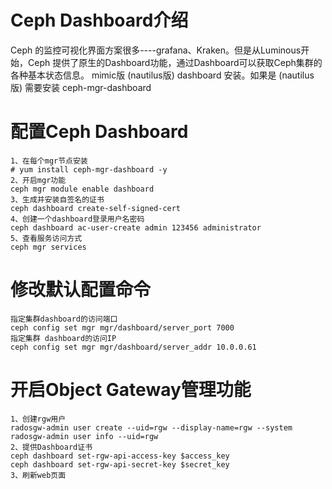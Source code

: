 # Ceph Dashboard介绍
Ceph 的监控可视化界面方案很多----grafana、Kraken。但是从Luminous开始，Ceph 提供了原生的Dashboard功能，通过Dashboard可以获取Ceph集群的各种基本状态信息。
mimic版  (nautilus版)  dashboard 安装。如果是  (nautilus版) 需要安装 ceph-mgr-dashboard 

# 配置Ceph Dashboard
```
1、在每个mgr节点安装
# yum install ceph-mgr-dashboard -y 
2、开启mgr功能
ceph mgr module enable dashboard
3、生成并安装自签名的证书
ceph dashboard create-self-signed-cert  
4、创建一个dashboard登录用户名密码
ceph dashboard ac-user-create admin 123456 administrator 
5、查看服务访问方式
ceph mgr services
```
# 修改默认配置命令
```
指定集群dashboard的访问端口
ceph config set mgr mgr/dashboard/server_port 7000
指定集群 dashboard的访问IP
ceph config set mgr mgr/dashboard/server_addr 10.0.0.61
```
# 开启Object Gateway管理功能
```
1、创建rgw用户
radosgw-admin user create --uid=rgw --display-name=rgw --system
radosgw-admin user info --uid=rgw
2、提供Dashboard证书
ceph dashboard set-rgw-api-access-key $access_key
ceph dashboard set-rgw-api-secret-key $secret_key
3、刷新web页面
```

